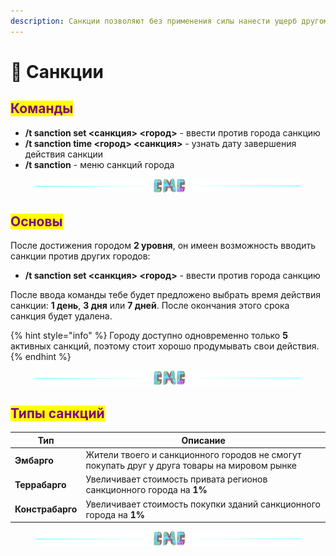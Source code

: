 ```yaml
---
description: Санкции позволяют без применения силы нанести ущерб другому городу
---
```


# 🚧 Санкции

## <mark style="color:purple;">Команды</mark>

* **/t sanction set <санкция> <город>**  - ввести против города санкцию
* **/t sanction time <город> <санкция>** - узнать дату завершения действия санкции
* **/t sanction** - меню санкций города

<figure><img src="../.gitbook/assets/gitlab_hr7.svg" alt=""><figcaption></figcaption></figure>

## <mark style="color:purple;">Основы</mark>

После достижения городом **2 уровня**, он имеен возможность вводить санкции против других городов:

* **/t sanction set <санкция> <город>**  - ввести против города санкцию

После ввода команды тебе будет предложено выбрать время действия санкции: **1 день**, **3 дня** или **7 дней**. После окончания этого срока санкция будет удалена.

{% hint style="info" %}
Городу доступно одновременно только **5** активных санкций, поэтому стоит хорошо продумывать свои действия.
{% endhint %}

<figure><img src="../.gitbook/assets/gitlab_hr7.svg" alt=""><figcaption></figcaption></figure>

## <mark style="color:purple;">Типы санкций</mark>

| Тип              | Описание                                                                                     |
| ---------------- | -------------------------------------------------------------------------------------------- |
| **Эмбарго**      | Жители твоего и санкционного городов не смогут покупать друг у друга товары на мировом рынке |
| **Террабарго**   | Увеличивает стоимость привата регионов санкционного города на **1%**                         |
| **Констрабарго** | Увеличивает стоимость покупки зданий санкционного города на **1%**                           |

<figure><img src="../.gitbook/assets/gitlab_hr7.svg" alt=""><figcaption></figcaption></figure>
